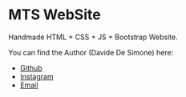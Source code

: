 # MTS WebSite

Handmade HTML + CSS + JS + Bootstrap Website.

You can find the Author (Davide De Simone) here: 
- [Github](https://github.com/HelloDavideDeSimone)
- [Instagram](https://www.instagram.com/itsmedavidino)
- [Email](mailto:deda34grix@gmail.com)